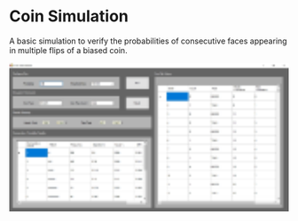 # Coin Simulation


A basic simulation to verify the probabilities of consecutive faces appearing in multiple flips of a biased coin.


<img src=screenshots/screenshot.png width=1000>
